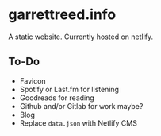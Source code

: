 # garrettreed.info

A static website. Currently hosted on netlify.

## To-Do

-   Favicon
-   Spotify or Last.fm for listening
-   Goodreads for reading
-   Github and/or Gitlab for work maybe?
-   Blog
-   Replace `data.json` with Netlify CMS
